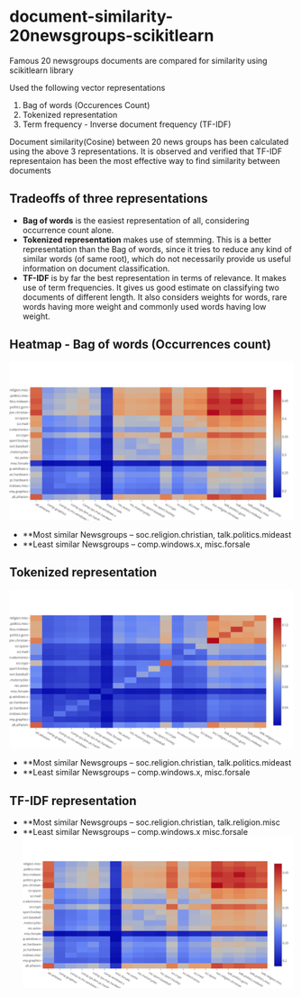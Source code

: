 # document-similarity-20newsgroups-scikitlearn
Famous 20 newsgroups  documents are compared for similarity using scikitlearn library

Used the following vector representations
1.	Bag of words (Occurences Count)
2.	Tokenized representation
3.	Term frequency - Inverse document frequency (TF-IDF)

Document similarity(Cosine) between 20 news groups has been calculated using the above 3 representations. It is observed and verified that TF-IDF representaion has been the most effective way to find similarity between documents

## Tradeoffs of three representations
-	**Bag of words** is the easiest representation of all, considering occurrence count alone.
-	**Tokenized representation** makes use of stemming. This is a better representation than the Bag of words, since it tries to reduce any kind of similar words (of same root), which do not necessarily provide us useful information on document classification.
-	**TF-IDF** is by far the best representation in terms of relevance. It makes use of term frequencies. It gives us good estimate on classifying two documents of different length. It also considers weights for words, rare words having more weight and commonly used words having low weight.

## Heatmap - Bag of words (Occurrences count)

![alt text](https://github.com/vinaybysani/document-similarity-20newsgroups-scikitlearn/blob/master/images/count.png)
-	**Most similar Newsgroups – soc.religion.christian, talk.politics.mideast
-	**Least similar Newsgroups – comp.windows.x, misc.forsale


## Tokenized representation 
![alt text](https://github.com/vinaybysani/document-similarity-20newsgroups-scikitlearn/blob/master/images/tfidf.png)
-	**Most similar Newsgroups – soc.religion.christian, talk.politics.mideast
-	**Least similar Newsgroups – comp.windows.x, misc.forsale


## TF-IDF representation
-	**Most similar Newsgroups – soc.religion.christian, talk.religion.misc
-	**Least similar Newsgroups – comp.windows.x misc.forsale
![alt text](https://github.com/vinaybysani/document-similarity-20newsgroups-scikitlearn/blob/master/images/tokenized.png)